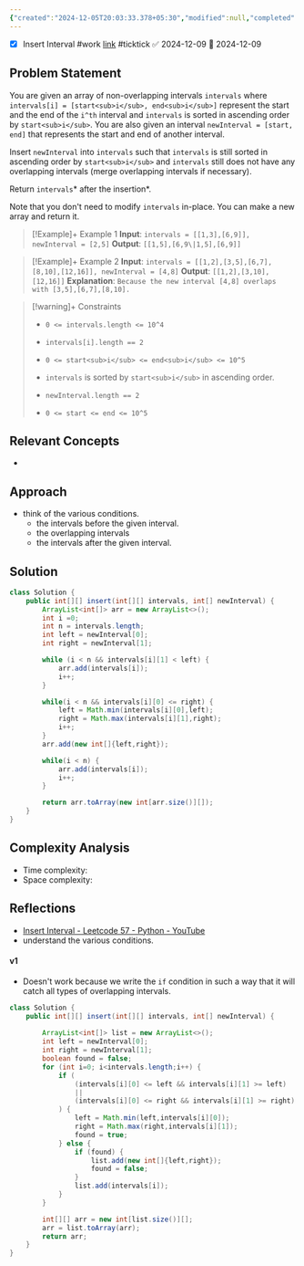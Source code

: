 ```yaml
---
{"created":"2024-12-05T20:03:33.378+05:30","modified":null,"completed":true,"redo":true,"Best solution":false,"Description":null,"leetcode-index":57,"link":"https://leetcode.com/problems/insert-interval","difficulty":"Medium","tags":["leetcode/array","programming/practice","leetcode/interval"],"publish":true,"PassFrontmatter":true,"updated":"2024-12-26T09:37:58.251+05:30"}
---
```



- [x] Insert Interval #work  [link](https://ticktick.com/webapp/#p/674f4562ebbe1a00000002b9/tasks/6756f970d37fb12dbcae1d20) #ticktick   ✅ 2024-12-09 📅 2024-12-09

## Problem Statement
You are given an array of non-overlapping intervals `intervals` where `intervals[i] = [start<sub>i</sub>, end<sub>i</sub>]` represent the start and the end of the `i^th` interval and `intervals` is sorted in ascending order by `start<sub>i</sub>`. You are also given an interval `newInterval = [start, end]` that represents the start and end of another interval.

Insert `newInterval` into `intervals` such that `intervals` is still sorted in ascending order by `start<sub>i</sub>` and `intervals` still does not have any overlapping intervals (merge overlapping intervals if necessary).

Return `intervals`* after the insertion*.

Note that you don't need to modify `intervals` in-place. You can make a new array and return it.

 

>[!Example]+ Example 1
>**Input**: `intervals = [[1,3],[6,9]], newInterval = [2,5]`
>**Output**: `[[1,5],[6,9\|1,5],[6,9]]
`

>[!Example]+ Example 2
>**Input**: `intervals = [[1,2],[3,5],[6,7],[8,10],[12,16]], newInterval = [4,8]`
>**Output**: `[[1,2],[3,10],[12,16]]`
>**Explanation**: `Because the new interval [4,8] overlaps with [3,5],[6,7],[8,10].
>`

>[!warning]+ Constraints
>- `0 <= intervals.length <= 10^4`
>
>- `intervals[i].length == 2`
>
>- `0 <= start<sub>i</sub> <= end<sub>i</sub> <= 10^5`
>
>- `intervals` is sorted by `start<sub>i</sub>` in ascending order.
>
>- `newInterval.length == 2`
>
>- `0 <= start <= end <= 10^5`

## Relevant Concepts
- 

## Approach
- think of the various conditions.
	- the intervals before the given interval.
	- the overlapping intervals
	- the intervals after the given interval. 
## Solution
```Java
class Solution {
    public int[][] insert(int[][] intervals, int[] newInterval) {
        ArrayList<int[]> arr = new ArrayList<>(); 
        int i =0;
        int n = intervals.length;
        int left = newInterval[0];
        int right = newInterval[1];

        while (i < n && intervals[i][1] < left) {
            arr.add(intervals[i]);
            i++;
        }

        while(i < n && intervals[i][0] <= right) {
            left = Math.min(intervals[i][0],left);
            right = Math.max(intervals[i][1],right);
            i++;
        }
        arr.add(new int[]{left,right});

        while(i < n) {
            arr.add(intervals[i]);
            i++;
        }

        return arr.toArray(new int[arr.size()][]);
    }
}
```

## Complexity Analysis
- Time complexity: 
- Space complexity: 

## Reflections
- [Insert Interval - Leetcode 57 - Python - YouTube](https://www.youtube.com/watch?v=A8NUOmlwOlM)
- understand the various conditions.

#### v1
- Doesn't work because we write the `if` condition in such a way that it will catch all types of overlapping intervals.
```java
class Solution {
    public int[][] insert(int[][] intervals, int[] newInterval) {
        
        ArrayList<int[]> list = new ArrayList<>();
        int left = newInterval[0];
        int right = newInterval[1];
        boolean found = false;
        for (int i=0; i<intervals.length;i++) {
            if (
                (intervals[i][0] <= left && intervals[i][1] >= left)
                ||
                (intervals[i][0] <= right && intervals[i][1] >= right)
            ) {
                left = Math.min(left,intervals[i][0]);
                right = Math.max(right,intervals[i][1]);
                found = true;
            } else {
                if (found) {
                    list.add(new int[]{left,right});
                    found = false;
                }
                list.add(intervals[i]);
            }
        }

        int[][] arr = new int[list.size()][];
        arr = list.toArray(arr);
        return arr;
    }
}
```